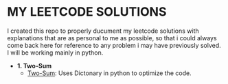 # MY LEETCODE SOLUTIONS

I created this repo to properly ducument my leetcode solutions with explanations that are as personal to me as possible, so that i could always come back here for reference to any problem i may have previously solved. I will be working mainly in python.

* **1. Two-Sum**
  * [Two-Sum](./Two-Sum): Uses Dictonary in python to optimize the code.

